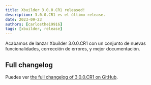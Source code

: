 ```yaml
---
title: Xbuilder 3.0.0.CR1 released!
description: 3.0.0.CR1 es el último release.
date: 2023-09-23
authors: [carlosthe19916]
tags: [xbuilder, release]
---
```


Acabamos de lanzar Xbuilder 3.0.0.CR1 con un conjunto de nuevas funcionalidades, corrección de errores, y mejor documentación.

## Full changelog

Puedes ver [the full changelog of 3.0.0.CR1 on GitHub](https://github.com/project-openubl/xbuilder/releases/tag/v3.0.0.CR1).